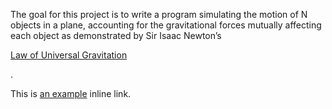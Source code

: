 The goal for this project is to write a program simulating the motion of N objects in a plane, 
accounting for the gravitational forces mutually affecting each object as demonstrated by Sir Isaac Newton’s <p> <a href="https://en.wikipedia.org/wiki/Newton%27s_law_of_universal_gravitation" title="Title">
Law of Universal Gravitation</a> </p>.

<p>This is <a href="http://example.com/" title="Title">
an example</a> inline link.</p>


